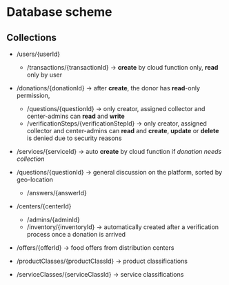 # Database scheme


## Collections

- /users/{userId}
    - /transactions/{transactionId} -> **create** by cloud function only, **read** only by user

- /donations/{donationId} -> after **create**, the donor has **read**-only permission, 
    - /questions/{questionId} -> only creator, assigned collector and center-admins can **read** and **write**
    - /verificationSteps/{verificationStepId} -> only creator, assigned collector and center-admins can **read** and **create**, **update** or **delete** is denied due to security reasons

- /services/{serviceId} -> auto **create** by cloud function if *donation needs collection*

- /questions/{questionId} -> general discussion on the platform, sorted by geo-location
    - /answers/{answerId}
- /centers/{centerId} 
    - /admins/{adminId}
    - /inventory/{inventoryId} -> automatically created after a verification process once a donation is arrived

- /offers/{offerId} -> food offers from distribution centers

- /productClasses/{productClassId} -> product classifications

- /serviceClasses/{serviceClassId} -> service classifications
